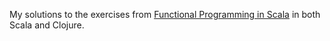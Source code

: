 My solutions to the exercises from [Functional Programming in Scala](https://github.com/pchiusano/fpinscala-exercises) in both Scala and Clojure.